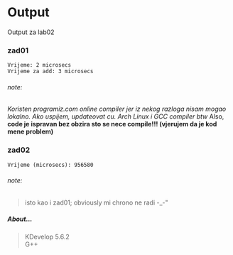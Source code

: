 # Output
Output za lab02
### zad01
```
Vrijeme: 2 microsecs
Vrijeme za add: 3 microsecs
```
###### note:
*Koristen programiz.com online compiler jer iz nekog razloga nisam mogao lokalno. Ako uspijem, updateovat cu. Arch Linux i GCC compiler btw*
Also,
**code je ispravan bez obzira sto se nece compile!!! (vjerujem da je kod mene problem)**
### zad02
```
Vrijeme (microsecs): 956580
```
###### note:
> isto kao i zad01; obviously mi chrono ne radi -_-"

##### About...
> KDevelop 5.6.2\
> G++
